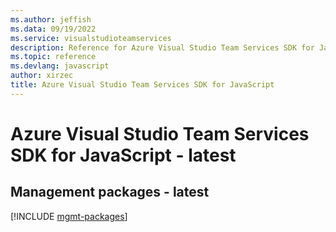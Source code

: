 ```yaml
---
ms.author: jeffish
ms.data: 09/19/2022
ms.service: visualstudioteamservices
description: Reference for Azure Visual Studio Team Services SDK for JavaScript
ms.topic: reference
ms.devlang: javascript
author: xirzec
title: Azure Visual Studio Team Services SDK for JavaScript
---
```

# Azure Visual Studio Team Services SDK for JavaScript - latest

## Management packages - latest
[!INCLUDE [mgmt-packages](visual-studio-team-services-mgmt-index.md)]